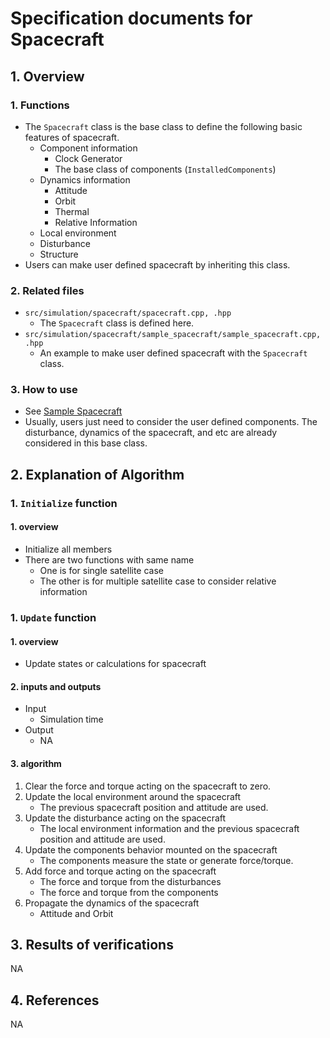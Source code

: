 # Specification documents for Spacecraft

## 1.  Overview

### 1. Functions
- The `Spacecraft` class is the base class to define the following basic features of spacecraft.
  - Component information
    - Clock Generator
    - The base class of components (`InstalledComponents`)
  - Dynamics information
    - Attitude
    - Orbit
    - Thermal
    - Relative Information
  - Local environment
  - Disturbance
  - Structure
- Users can make user defined spacecraft by inheriting this class.

### 2. Related files
- `src/simulation/spacecraft/spacecraft.cpp, .hpp`
  - The `Spacecraft` class is defined here.
- `src/simulation/spacecraft/sample_spacecraft/sample_spacecraft.cpp, .hpp`
  - An example to make user defined spacecraft with the `Spacecraft` class.

### 3. How to use
- See [Sample Spacecraft](./Spec_SampleSpacecraft.md)
- Usually, users just need to consider the user defined components. The disturbance, dynamics of the spacecraft, and etc are already considered in this base class.

## 2. Explanation of Algorithm
### 1. `Initialize` function
#### 1. overview
- Initialize all members
- There are two functions with same name
  - One is for single satellite case
  - The other is for multiple satellite case to consider relative information

### 1. `Update` function
#### 1. overview
- Update states or calculations for spacecraft

#### 2. inputs and outputs
- Input
  - Simulation time
- Output
  - NA

#### 3. algorithm
1. Clear the force and torque acting on the spacecraft to zero.
1. Update the local environment around the spacecraft
    - The previous spacecraft position and attitude are used.
1. Update the disturbance acting on the spacecraft
    - The local environment information and the previous spacecraft position and attitude are used.
1. Update the components behavior mounted on the spacecraft
    - The components measure the state or generate force/torque.
1. Add force and torque acting on the spacecraft
    - The force and torque from the disturbances
    - The force and torque from the components
1. Propagate the dynamics of the spacecraft
    - Attitude and Orbit

## 3. Results of verifications
NA

## 4. References
NA
